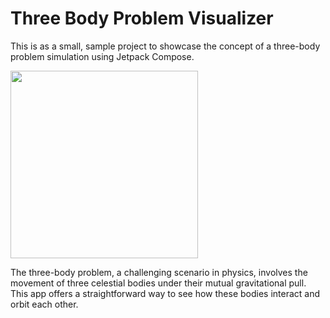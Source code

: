 # Three Body Problem Visualizer

This is as a small, sample project to showcase the concept of a three-body problem simulation using Jetpack Compose. 

<image src="https://github.com/makzimi/three-body-problem/assets/2886476/8fbf5bf2-09b7-44a1-b98a-381bb0aa7899" width="300px">

The three-body problem, a challenging scenario in physics, involves the movement of three celestial bodies under their mutual gravitational pull. This app offers a straightforward way to see how these bodies interact and orbit each other. 
